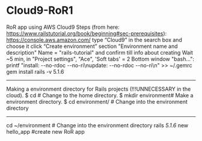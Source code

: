 # Cloud9-RoR1
RoR app using AWS Cloud9
Steps (from here: https://www.railstutorial.org/book/beginning#sec-prerequisites):
https://console.aws.amazon.com/
type “Cloud9” in the search box and choose it
click “Create environment”
section "Environment name and description"
Name = "rails-tutorial" and confirm till info about creating
Wait ~5 min, in "Project settings", "Ace", 'Soft tabs' = 2
Bottom window "bash...":
printf "install: --no-rdoc --no-ri\nupdate:  --no-rdoc --no-ri\n" >> ~/.gemrc
gem install rails -v 5.1.6
**************
Making a environment directory for Rails projects (!!!UNNECESSARY in the cloud).
$ cd               # Change to the home directory.
$ mkdir environment# Make a environment directory.
$ cd environment/  # Change into the environment directory
*************
cd ~/environment # Change into the environment directory
rails _5.1.6_ new hello_app #create new RoR app